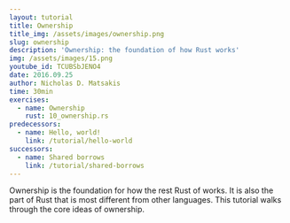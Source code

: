 ```yaml
---
layout: tutorial
title: Ownership
title_img: /assets/images/ownership.png
slug: ownership
description: 'Ownership: the foundation of how Rust works'
img: /assets/images/15.png
youtube_id: TCUBSbJENO4
date: 2016.09.25
author: Nicholas D. Matsakis
time: 30min
exercises:
  - name: Ownership
    rust: 10_ownership.rs
predecessors:
  - name: Hello, world!
    link: /tutorial/hello-world
successors:
  - name: Shared borrows
    link: /tutorial/shared-borrows
---
```


Ownership is the foundation for how the rest Rust of works. It is also
the part of Rust that is most different from other languages. This
tutorial walks through the core ideas of ownership.

